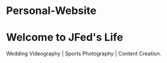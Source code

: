 # Personal-Website
<!DOCTYPE html>
<html>
<head>
  <title>JFed's Life</title>
  <meta charset="UTF-8">
  <meta name="viewport" content="width=device-width, initial-scale=1.0">
</head>
<body>
  <h1>Welcome to JFed's Life</h1>
  <p>Wedding Videography | Sports Photography | Content Creation.</p>
</body>
</html>

